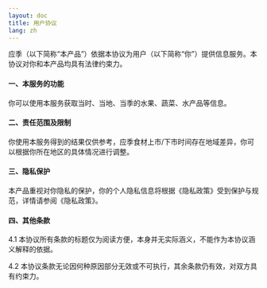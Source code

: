 ```yaml
---
layout: doc
title: 用户协议
lang: zh
---
```

应季（以下简称“本产品”）依据本协议为用户（以下简称“你”）提供信息服务。本协议对你和本产品均具有法律约束力。

#### 一、本服务的功能

你可以使用本服务获取当时、当地、当季的水果、蔬菜、水产品等信息。

#### 二、责任范围及限制

你使用本服务得到的结果仅供参考，应季食材上市/下市时间存在地域差异，你可以根据你所在地区的具体情况进行调整。

#### 三、隐私保护

本产品重视对你隐私的保护，你的个人隐私信息将根据《隐私政策》受到保护与规范，详情请参阅《隐私政策》。

#### 四、其他条款

4.1 本协议所有条款的标题仅为阅读方便，本身并无实际涵义，不能作为本协议涵义解释的依据。

4.2 本协议条款无论因何种原因部分无效或不可执行，其余条款仍有效，对双方具有约束力。
